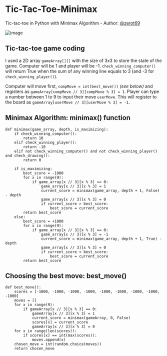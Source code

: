 # Tic-Tac-Toe-Minimax
Tic-tac-toe in Python with Minimax Algorithm - Author: [@zerot69](http://github.com/zerot69)

![image](https://user-images.githubusercontent.com/55183414/217699771-f61c3f78-e8da-4cb9-ada4-6cd7cb504bcd.png)

## Tic-tac-toe game coding
I used a 2D array `gameArray[][]` with the size of 3x3 to store the state of the game.
Computer will be 1 and player will be -1. `check_winning_computer()` will return True when the sum of any winning line equals to 3 (and -3 for `check_winning_player()`).

Computer will move first, `compMove = int(best_move())` *(see below)* and registers as `gameArray[compMove // 3][compMove % 3] = 1`.
Player can type a number between 1 to 9 to input their move `userMove`. This will register to the board as `gameArray[userMove // 3][userMove % 3] = -1`.

## Minimax Algorithm: minimax() function
```
def minimax(game_array, depth, is_maximizing):
    if check_winning_computer():
        return 10
    elif check_winning_player():
        return -10
    elif not check_winning_computer() and not check_winning_player() and check_drawing():
        return 0

    if is_maximizing:
        best_score = -1000
        for x in range(9):
            if game_array[x // 3][x % 3] == 0:
                game_array[x // 3][x % 3] = 1
                current_score = minimax(game_array, depth + 1, False) - depth
                game_array[x // 3][x % 3] = 0
                if current_score > best_score:
                    best_score = current_score
        return best_score
    else:
        best_score = +1000
        for x in range(9):
            if game_array[x // 3][x % 3] == 0:
                game_array[x // 3][x % 3] = -1
                current_score = minimax(game_array, depth + 1, True) - depth
                game_array[x // 3][x % 3] = 0
                if current_score < best_score:
                    best_score = current_score
        return best_score
```

## Choosing the best move: best_move()
```
def best_move():
    scores = [-1000, -1000, -1000, -1000, -1000, -1000, -1000, -1000, -1000]
    moves = []
    for x in range(9):
        if gameArray[x // 3][x % 3] == 0:
            gameArray[x // 3][x % 3] = 1
            current_score = minimax(gameArray, 0, False)
            scores[x] = current_score
            gameArray[x // 3][x % 3] = 0
    for x in range(len(scores)):
        if scores[x] == int(max(scores)):
            moves.append(x)
    chosen_move = int(random.choice(moves))
    return chosen_move
```
